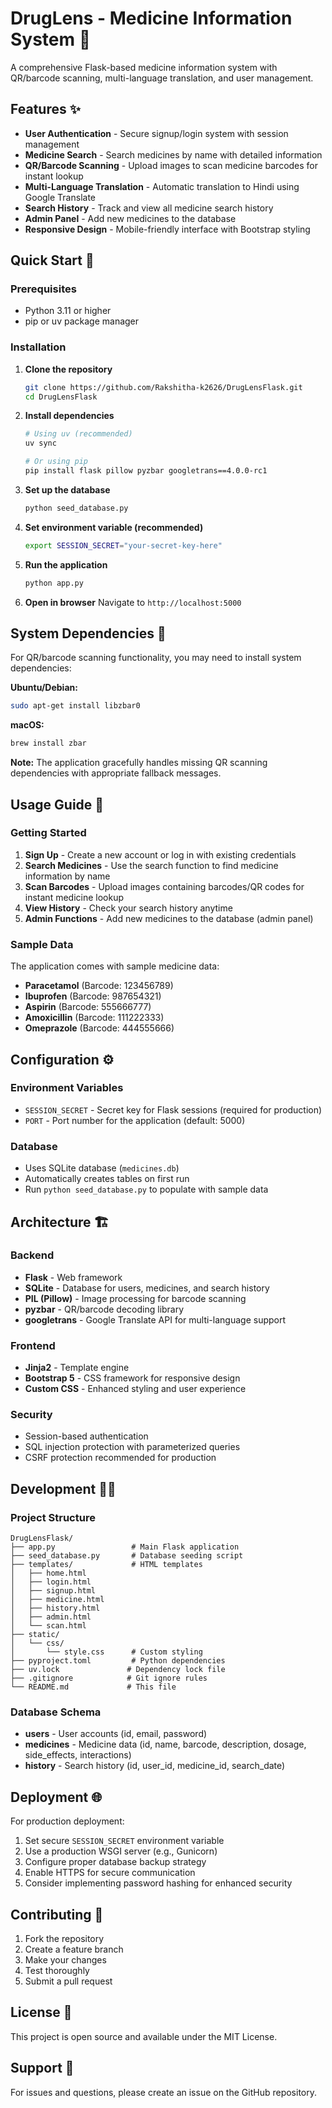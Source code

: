 # DrugLens - Medicine Information System 🏥

A comprehensive Flask-based medicine information system with QR/barcode scanning, multi-language translation, and user management.

## Features ✨

- **User Authentication** - Secure signup/login system with session management
- **Medicine Search** - Search medicines by name with detailed information
- **QR/Barcode Scanning** - Upload images to scan medicine barcodes for instant lookup
- **Multi-Language Translation** - Automatic translation to Hindi using Google Translate
- **Search History** - Track and view all medicine search history
- **Admin Panel** - Add new medicines to the database
- **Responsive Design** - Mobile-friendly interface with Bootstrap styling

## Quick Start 🚀

### Prerequisites

- Python 3.11 or higher
- pip or uv package manager

### Installation

1. **Clone the repository**
   ```bash
   git clone https://github.com/Rakshitha-k2626/DrugLensFlask.git
   cd DrugLensFlask
   ```

2. **Install dependencies**
   ```bash
   # Using uv (recommended)
   uv sync
   
   # Or using pip
   pip install flask pillow pyzbar googletrans==4.0.0-rc1
   ```

3. **Set up the database**
   ```bash
   python seed_database.py
   ```

4. **Set environment variable (recommended)**
   ```bash
   export SESSION_SECRET="your-secret-key-here"
   ```

5. **Run the application**
   ```bash
   python app.py
   ```

6. **Open in browser**
   Navigate to `http://localhost:5000`

## System Dependencies 🔧

For QR/barcode scanning functionality, you may need to install system dependencies:

**Ubuntu/Debian:**
```bash
sudo apt-get install libzbar0
```

**macOS:**
```bash
brew install zbar
```

**Note:** The application gracefully handles missing QR scanning dependencies with appropriate fallback messages.

## Usage Guide 📖

### Getting Started
1. **Sign Up** - Create a new account or log in with existing credentials
2. **Search Medicines** - Use the search function to find medicine information by name
3. **Scan Barcodes** - Upload images containing barcodes/QR codes for instant medicine lookup
4. **View History** - Check your search history anytime
5. **Admin Functions** - Add new medicines to the database (admin panel)

### Sample Data
The application comes with sample medicine data:
- **Paracetamol** (Barcode: 123456789)
- **Ibuprofen** (Barcode: 987654321)
- **Aspirin** (Barcode: 555666777)
- **Amoxicillin** (Barcode: 111222333)
- **Omeprazole** (Barcode: 444555666)

## Configuration ⚙️

### Environment Variables
- `SESSION_SECRET` - Secret key for Flask sessions (required for production)
- `PORT` - Port number for the application (default: 5000)

### Database
- Uses SQLite database (`medicines.db`)
- Automatically creates tables on first run
- Run `python seed_database.py` to populate with sample data

## Architecture 🏗️

### Backend
- **Flask** - Web framework
- **SQLite** - Database for users, medicines, and search history
- **PIL (Pillow)** - Image processing for barcode scanning
- **pyzbar** - QR/barcode decoding library
- **googletrans** - Google Translate API for multi-language support

### Frontend
- **Jinja2** - Template engine
- **Bootstrap 5** - CSS framework for responsive design
- **Custom CSS** - Enhanced styling and user experience

### Security
- Session-based authentication
- SQL injection protection with parameterized queries
- CSRF protection recommended for production

## Development 👩‍💻

### Project Structure
```
DrugLensFlask/
├── app.py                 # Main Flask application
├── seed_database.py       # Database seeding script
├── templates/             # HTML templates
│   ├── home.html
│   ├── login.html
│   ├── signup.html
│   ├── medicine.html
│   ├── history.html
│   ├── admin.html
│   └── scan.html
├── static/
│   └── css/
│       └── style.css      # Custom styling
├── pyproject.toml         # Python dependencies
├── uv.lock               # Dependency lock file
├── .gitignore            # Git ignore rules
└── README.md             # This file
```

### Database Schema
- **users** - User accounts (id, email, password)
- **medicines** - Medicine data (id, name, barcode, description, dosage, side_effects, interactions)
- **history** - Search history (id, user_id, medicine_id, search_date)

## Deployment 🌐

For production deployment:

1. Set secure `SESSION_SECRET` environment variable
2. Use a production WSGI server (e.g., Gunicorn)
3. Configure proper database backup strategy
4. Enable HTTPS for secure communication
5. Consider implementing password hashing for enhanced security

## Contributing 🤝

1. Fork the repository
2. Create a feature branch
3. Make your changes
4. Test thoroughly
5. Submit a pull request

## License 📄

This project is open source and available under the MIT License.

## Support 💬

For issues and questions, please create an issue on the GitHub repository.